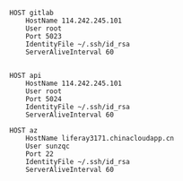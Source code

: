     HOST gitlab
        HostName 114.242.245.101
        User root
        Port 5023
        IdentityFile ~/.ssh/id_rsa
        ServerAliveInterval 60


    HOST api
        HostName 114.242.245.101
        User root
        Port 5024
        IdentityFile ~/.ssh/id_rsa
        ServerAliveInterval 60

    HOST az
        HostName liferay3171.chinacloudapp.cn
        User sunzqc
        Port 22
        IdentityFile ~/.ssh/id_rsa
        ServerAliveInterval 60
